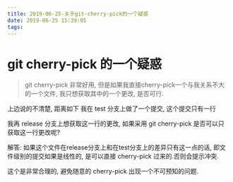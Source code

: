 ```yaml
---
title: 2019-06-25-关于git-cherry-pick的一个疑惑
date: 2019-06-25 15:39:05
tags:
---
```


# git cherry-pick 的一个疑惑

> git cherry-pick 非常好用, 但是如果我直接cherry-pick一个与我关系不大的一个文件, 我只想获取其中的一个更改, 是否可行.

上边说的不清楚, 距离如下
我在 test 分支上做了一个提交, 这个提交只有一行

我再 release 分支上想获取这一行的更改, 如果采用 git cherry-pick 是否可以只获取这一行更改呢?

解答: 如果这个文件在release分支上和在test分支上的差异只有这一点的话, 即文件级别的提交如果是线性的, 是可以直接 cherry-pick 过来的.否则会提示冲突.

这个是非常合理的, 避免随意的 cherry-pick 出现一个不可预知的问题.
